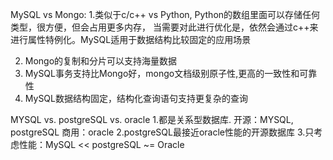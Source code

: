 MySQL vs Mongo:
1.类似于c/c++ vs Python, Python的数组里面可以存储任何类型，很方便，但会占用更多内存，
当需要对此进行优化是，依然会通过c++来进行属性特例化。MySQL适用于数据结构比较固定的应用场景

2. Mongo的复制和分片可以支持海量数据
3. MySQL事务支持比Mongo好，mongo文档级别原子性,更高的一致性和可靠性
4. MySQL数据结构固定，结构化查询语句支持更复杂的查询

MYSQL vs. postgreSQL vs. oracle
1.都是关系型数据库. 开源：MYSQL, postgreSQL 商用：oracle
2.postgreSQL最接近oracle性能的开源数据库
3.只考虑性能：MySQL << postgreSQL ~= Oracle